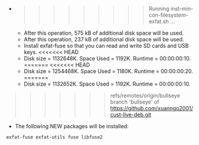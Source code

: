 * >>>>>>>>> Running inst-min-con-filesystem-exfat.sh ...
  * After this operation, 575 kB of additional disk space will be used.
  * After this operation, 237 kB of additional disk space will be used.
  * Install exfat-fuse so that you can read and write SD cards and USB keys.
<<<<<<< HEAD
  * Disk size = 1132648K. Space Used = 1192K. Runtime = 00:00:00:10.
=======
<<<<<<< HEAD
  * Disk size = 1254468K. Space Used = 1180K. Runtime = 00:00:00:20.
=======
  * Disk size = 1132652K. Space Used = 1192K. Runtime = 00:00:00:10.
>>>>>>> refs/remotes/origin/bullseye
>>>>>>> branch 'bullseye' of https://github.com/xuanngo2001/cust-live-deb.git
  * The following NEW packages will be installed:
  ```bash
exfat-fuse exfat-utils fuse libfuse2
  ```
